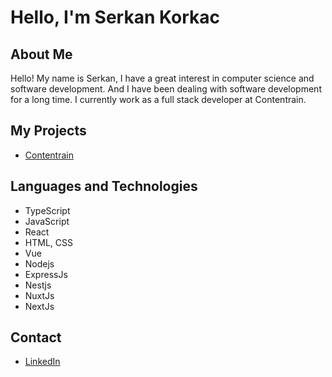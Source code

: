 # Hello, I'm Serkan Korkac

## About Me
Hello! My name is Serkan, I have a great interest in computer science and software development. And I have been dealing with software development for a long time. I currently work as a full stack developer at Contentrain.

## My Projects
- [Contentrain](https://contentrain.io)

## Languages and Technologies
- TypeScript
- JavaScript
- React
- HTML, CSS
- Vue
- Nodejs
- ExpressJs
- Nestjs
- NuxtJs
- NextJs

## Contact
- [LinkedIn](https://www.linkedin.com/in/serkankorkac/)
